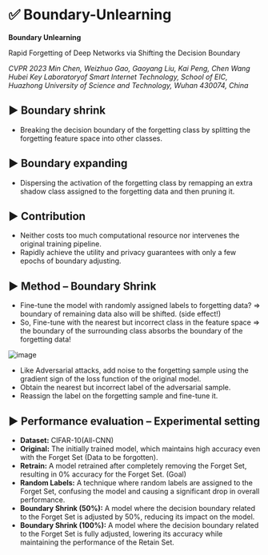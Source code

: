 # ✅ Boundary-Unlearning

**Boundary Unlearning**

Rapid Forgetting of Deep Networks via Shifting the Decision Boundary 

*CVPR 2023*
*Min Chen, Weizhuo Gao, Gaoyang Liu, Kai Peng, Chen Wang Hubei Key Laboratoryof Smart Internet Technology, School of EIC, Huazhong University of Science and Technology, Wuhan 430074, China*

## ▶️ Boundary shrink
- Breaking the decision boundary of the forgetting class by splitting the forgetting feature space into other classes.

## ▶️ Boundary expanding
- Dispersing the activation of the forgetting class by remapping an extra shadow class assigned to the forgetting data and then pruning it.

## ▶️ Contribution
- Neither costs too much computational resource nor intervenes the original training pipeline.
- Rapidly achieve the utility and privacy guarantees with only a few epochs of boundary adjusting.

## ▶️ Method – Boundary Shrink
- Fine-tune the model with randomly assigned labels to forgetting data? => boundary of remaining data also will be shifted. (side effect!)
- So, Fine-tune with the nearest but incorrect class in the feature space => the boundary of the surrounding class absorbs the boundary of the forgetting data!

![image](https://github.com/user-attachments/assets/d95e786f-3af7-4976-b003-abb984abb4cd)

- Like Adversarial attacks, add noise to the forgetting sample using the gradient sign of the loss function of the original model. 
- Obtain the nearest but incorrect label of the adversarial sample.
- Reassign the label on the forgetting sample and fine-tune it.

## ▶️ Performance evaluation – Experimental setting
- **Dataset:** CIFAR-10(All-CNN)
- **Original:** The initially trained model, which maintains high accuracy even with the Forget Set (Data to be forgotten).
- **Retrain:** A model retrained after completely removing the Forget Set, resulting in 0% accuracy for the Forget Set. (Goal)
- **Random Labels:** A technique where random labels are assigned to the Forget Set, confusing the model and causing a significant drop in overall performance.
- **Boundary Shrink (50%):** A model where the decision boundary related to the Forget Set is adjusted by 50%, reducing its impact on the model.
- **Boundary Shrink (100%):** A model where the decision boundary related to the Forget Set is fully adjusted, lowering its accuracy while maintaining the performance of the Retain Set.


